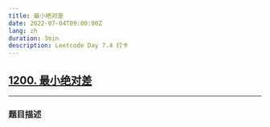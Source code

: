 ```yaml
---
title: 最小绝对差
date: 2022-07-04T09:00:00Z
lang: zh
duration: 3min
description: Leetcode Day 7.4 打卡
---
```


## [1200. 最小绝对差](https://leetcode.cn/problems/minimum-absolute-difference/) <MarkerSimple />
***
### 题目描述
